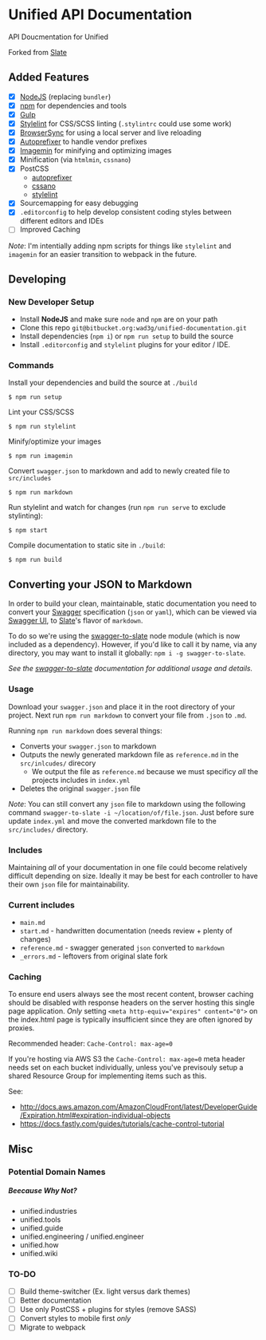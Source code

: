 # Unified API Documentation

API Doucmentation for Unified

Forked from [Slate](https://github.com/lord/slate)

## Added Features
- [x] [NodeJS](https://nodejs.org/en/) (replacing `bundler`)
- [x] [npm](https://www.npmjs.com/) for dependencies and tools
- [x] [Gulp](http://gulpjs.com/)
- [x] [Stylelint](https://stylelint.io) for CSS/SCSS linting (`.stylintrc` could use some work)
- [x] [BrowserSync](https://browsersync.io/) for using a local server and live reloading
- [x] [Autoprefixer](https://github.com/postcss/autoprefixer) to handle vendor prefixes
- [x] [Imagemin](https://github.com/imagemin/imagemin) for minifying and optimizing images
- [x] Minification (via `htmlmin`, `cssnano`)
- [x] PostCSS
    - [autoprefixer](https://github.com/postcss/autoprefixer)
    - [cssano](http://cssnano.co/)
    - [stylelint](https://stylelint.io)
- [x] Sourcemapping for easy debugging
- [x] `.editorconfig` to help develop consistent coding styles between different editors and IDEs
- [ ] Improved Caching

*Note*: I'm intentially adding npm scripts for things like `stylelint` and `imagemin` for an easier transition to webpack in the future.

## Developing


### New Developer Setup
- Install **NodeJS** and make sure `node` and `npm` are on your path
- Clone this repo `git@bitbucket.org:wad3g/unified-documentation.git`
- Install dependencies (`npm i`) or `npm run setup` to build the source
- Install `.editorconfig` and `stylelint` plugins for your editor / IDE.

### Commands

Install your dependencies and build the source at `./build`

```
$ npm run setup
```

Lint your CSS/SCSS

```
$ npm run stylelint
```

Minify/optimize your images

```
$ npm run imagemin
```

Convert `swagger.json` to markdown and add to newly created file to `src/includes`

```
$ npm run markdown
```

Run stylelint and watch for changes (run `npm run serve` to exclude stylinting):

```
$ npm start
```

Compile documentation to static site in `./build`:

```
$ npm run build
```

## Converting your JSON to Markdown
In order to build your clean, maintainable, static documentation you need to convert your [Swagger](http://swagger.io/) specification (`json` or `yaml`), which can be viewed via [Swagger UI](http://54.89.99.122:4000/api/swagger/index.html), to [Slate](https://github.com/lord/slate)'s flavor of `markdown`.

To do so we're using the [swagger-to-slate](https://github.com/lavkumarv/swagger-to-slate) node module (which is now included as a dependency). However, if you'd like to call it by name, via any directory, you may want to install it globally: `npm i -g swagger-to-slate`.

_See the [swagger-to-slate](https://github.com/lavkumarv/swagger-to-slate) documentation for additional usage and details._

### Usage
Download your `swagger.json` and place it in the root directory of your project. Next run `npm run markdown` to convert your file from `.json` to `.md`.

Running `npm run markdown` does several things:

- Converts your `swagger.json` to markdown
- Outputs the newly generated markdown file as `reference.md` in the `src/inlcudes/` direcory
    + We output the file as `reference.md` because we must specificy _all_ the projects includes in `index.yml`
- Deletes the original `swagger.json` file

*Note*: You can still convert any `json` file to markdown using the following command `swagger-to-slate -i ~/location/of/file.json`. Just before sure update `index.yml` and move the converted markdown file to the `src/includes/` directory.


### Includes
Maintaining _all_ of your documentation in one file could become relatively difficult depending on size. Ideally it may be best for each controller to have their own `json` file for maintainability.

### Current includes
- `main.md`
- `start.md` - handwritten documentation (needs review + plenty of changes)
- `reference.md` - swagger generated `json` converted to `markdown`
- `_errors.md` - leftovers from original slate fork

### Caching
To ensure end users always see the most recent content, browser caching should be disabled with response headers on the server hosting this single page application. _Only_ setting `<meta http-equiv="expires" content="0">` on the index.html page is typically insufficient since they are often ignored by proxies.

Recommended header:
`Cache-Control: max-age=0`

If you're hosting via AWS S3 the `Cache-Control: max-age=0` meta header needs set on each bucket individually, unless you've previsouly setup a shared Resource Group for implementing items such as this.

See:
* http://docs.aws.amazon.com/AmazonCloudFront/latest/DeveloperGuide/Expiration.html#expiration-individual-objects
* https://docs.fastly.com/guides/tutorials/cache-control-tutorial

## Misc

### Potential Domain Names
##### Beecause Why Not?
- unified.industries
- unified.tools
- unified.guide
- unified.engineering / unified.engineer
- unified.how
- unified.wiki

### TO-DO
- [ ] Build theme-switcher (Ex. light versus dark themes)
- [ ] Better documentation
- [ ] Use only PostCSS + plugins for styles (remove SASS)
- [ ] Convert styles to mobile first _only_
- [ ] Migrate to webpack
